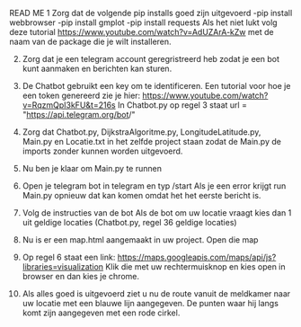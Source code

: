 READ ME
1 Zorg dat de volgende pip installs goed zijn uitgevoerd
	-pip install webbrowser
	-pip install gmplot
	-pip install requests
  Als het niet lukt volg deze tutorial https://www.youtube.com/watch?v=AdUZArA-kZw met de naam van de package die je wilt installeren.

2. Zorg dat je een telegram account geregristreerd heb zodat je een bot kunt aanmaken en berichten kan sturen.

3. De Chatbot gebruikt een key om te identificeren.
   Een tutorial voor hoe je een token genereerd zie je hier: https://www.youtube.com/watch?v=RqzmQpI3kFU&t=216s
   In Chatbot.py op regel 3 staat url = "https://api.telegram.org/bot<plak hier jouw token>/"

4. Zorg dat Chatbot.py, DijkstraAlgoritme.py, LongitudeLatitude.py, Main.py en Locatie.txt in het zelfde project staan
   zodat de Main.py de imports zonder kunnen worden uitgevoerd.

5. Nu ben je klaar om Main.py te runnen

6. Open je telegram bot in telegram en typ /start
   Als je een error krijgt run Main.py opnieuw dat kan komen omdat het het eerste bericht is.

7. Volg de instructies van de bot
   Als de bot om uw locatie vraagt kies dan 1 uit geldige locaties
   (Chatbot.py, regel 36 geldige locaties)

8. Nu is er een map.html aangemaakt in uw project.
   Open die map

9. Op regel 6 staat een link: https://maps.googleapis.com/maps/api/js?libraries=visualization
   Klik die met uw rechtermuisknop en kies open in browser en dan kies je chrome.

10. Als alles goed is uitgevoerd ziet u nu de route vanuit de meldkamer naar uw locatie met een blauwe lijn aangegeven.
    De punten waar hij langs komt zijn aangegeven met een rode cirkel.
